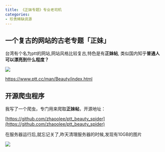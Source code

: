 ```yaml
---
title: 《正妹专题》专业老司机
categories:
- 珍贵稀缺资源
---
```


## 一个复古的网站的古老专题「正妹」

台湾有个名为ptt的网站,网站风格比较复古,特色是有**正妹帖**, 类似国内知乎**普通人可以漂亮到什么程度？**

![](https://v2fy.com/asset/kr-011-biaote/biaote-003.gif)

https://www.ptt.cc/man/Beauty/index.html



## 开源爬虫程序

我写了一个爬虫，专门用来爬取**正妹帖**，开源地址：


[https://github.com/zhaoolee/ptt_beauty_spider](https://github.com/zhaoolee/ptt_beauty_spider)



在服务器运行后,就忘记关了,昨天清理服务器的时候,发现有10GB的图片

![](https://v2fy.com/asset/kr-011-biaote/biaote-002.gif)






